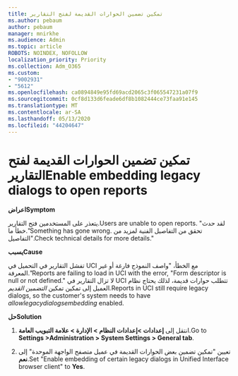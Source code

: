 ```yaml
---
title: تمكين تضمين الحوارات القديمة لفتح التقارير
ms.author: pebaum
author: pebaum
manager: mnirkhe
ms.audience: Admin
ms.topic: article
ROBOTS: NOINDEX, NOFOLLOW
localization_priority: Priority
ms.collection: Adm_O365
ms.custom:
- "9002931"
- "5612"
ms.openlocfilehash: ca0894849e95fd69acd2065c3f065547231a07f9
ms.sourcegitcommit: 0cf8d133d6feade6df8b1082444ce73faa91e145
ms.translationtype: MT
ms.contentlocale: ar-SA
ms.lasthandoff: 05/13/2020
ms.locfileid: "44204647"
---
```

# <a name="enable-embedding-legacy-dialogs-to-open-reports"></a><span data-ttu-id="ff37f-102">تمكين تضمين الحوارات القديمة لفتح التقارير</span><span class="sxs-lookup"><span data-stu-id="ff37f-102">Enable embedding legacy dialogs to open reports</span></span>

<span data-ttu-id="ff37f-103">**اعراض**</span><span class="sxs-lookup"><span data-stu-id="ff37f-103">**Symptom**</span></span>

<span data-ttu-id="ff37f-104">يتعذر على المستخدمين فتح التقارير.</span><span class="sxs-lookup"><span data-stu-id="ff37f-104">Users are unable to open reports.</span></span> <span data-ttu-id="ff37f-105">"لقد حدث خطأ ما.</span><span class="sxs-lookup"><span data-stu-id="ff37f-105">"Something has gone wrong.</span></span> <span data-ttu-id="ff37f-106">تحقق من التفاصيل الفنية لمزيد من التفاصيل".</span><span class="sxs-lookup"><span data-stu-id="ff37f-106">Check technical details for more details."</span></span>

<span data-ttu-id="ff37f-107">**يسبب**</span><span class="sxs-lookup"><span data-stu-id="ff37f-107">**Cause**</span></span>

<span data-ttu-id="ff37f-108">تفشل التقارير في التحميل في UCI مع الخطأ، "واصف النموذج فارغة أو غير المعرفة."</span><span class="sxs-lookup"><span data-stu-id="ff37f-108">Reports are failing to load in UCI with the error, "Form descriptor is null or not defined."</span></span> <span data-ttu-id="ff37f-109">لا تزال التقارير في UCI تتطلب حوارات قديمة، لذلك يحتاج نظام العميل إلى تمكين تمكين *التضمين القديم.*</span><span class="sxs-lookup"><span data-stu-id="ff37f-109">Reports in UCI still require legacy dialogs, so the customer's system needs to have *allowlegacydialogsembedding* enabled.</span></span>

<span data-ttu-id="ff37f-110">**حل**</span><span class="sxs-lookup"><span data-stu-id="ff37f-110">**Solution**</span></span>

1. <span data-ttu-id="ff37f-111">انتقل إلى **إعدادات >إعدادات النظام > الإدارة > علامة التبويب العامة**.</span><span class="sxs-lookup"><span data-stu-id="ff37f-111">Go to **Settings >Administration > System Settings > General tab**.</span></span>

2. <span data-ttu-id="ff37f-112">تعيين "تمكين تضمين بعض الحوارات القديمة في عميل متصفح الواجهة الموحدة" إلى **نعم**.</span><span class="sxs-lookup"><span data-stu-id="ff37f-112">Set "Enable embedding of certain legacy dialogs in Unified Interface browser client" to **Yes**.</span></span>
